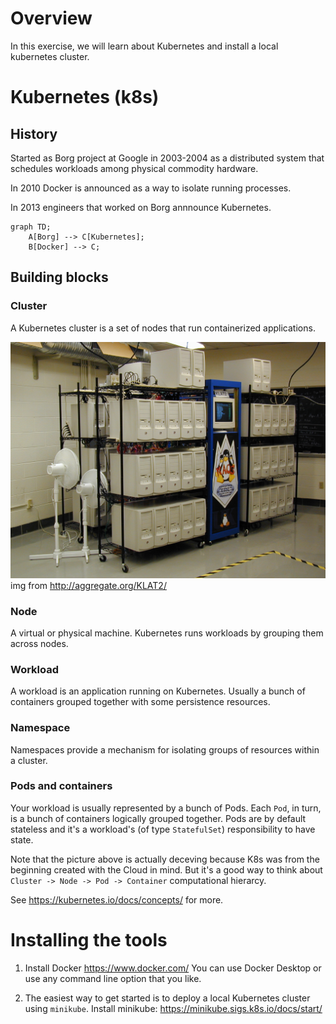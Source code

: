 # Overview

In this exercise, we will learn about Kubernetes and install a local kubernetes cluster. 

# Kubernetes (k8s)

## History
Started as Borg project at Google in 2003-2004 as a distributed system that schedules workloads among physical commodity hardware. 

In 2010 Docker is announced as a way to isolate running processes.

In 2013 engineers that worked on Borg annnounce Kubernetes. 

```mermaid
graph TD;
    A[Borg] --> C[Kubernetes];
    B[Docker] --> C;
```

## Building blocks

### Cluster
A Kubernetes cluster is a set of nodes that run containerized applications. 

![alt text](KLAT2done.jpg "Title")
img from http://aggregate.org/KLAT2/

### Node
A virtual or physical machine. Kubernetes runs workloads by grouping them across nodes. 

### Workload
A workload is an application running on Kubernetes. Usually a bunch of containers grouped together with some persistence resources. 

### Namespace
Namespaces provide a mechanism for isolating groups of resources within a cluster. 

### Pods and containers
Your workload is usually represented by a bunch of Pods. Each `Pod`, in turn, is a bunch of containers logically grouped together. Pods are by default stateless and it's a workload's (of type `StatefulSet`) responsibility to have state.

Note that the picture above is actually deceving because K8s was from the beginning created with the Cloud in mind. But it's a good way to think about `Cluster -> Node -> Pod -> Container` computational hierarcy.

See https://kubernetes.io/docs/concepts/ for more.


# Installing the tools
1. Install Docker https://www.docker.com/ You can use Docker Desktop or use any command line option that you like.

2. The easiest way to get started is to deploy a local Kubernetes cluster using `minikube`. Install minikube: https://minikube.sigs.k8s.io/docs/start/

